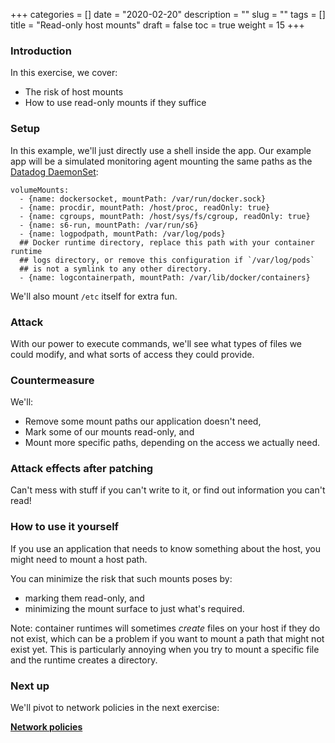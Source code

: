 +++
categories = []
date = "2020-02-20"
description = ""
slug = ""
tags = []
title = "Read-only host mounts"
draft = false
toc = true
weight = 15
+++

### Introduction
In this exercise, we cover:

 - The risk of host mounts
 - How to use read-only mounts if they suffice

### Setup
In this example, we'll just directly use a shell inside the app.
Our example app will be a simulated monitoring agent mounting the same paths as the [Datadog DaemonSet](https://docs.datadoghq.com/agent/kubernetes/daemonset_setup/?tab=k8sfile):
```
volumeMounts:
  - {name: dockersocket, mountPath: /var/run/docker.sock}
  - {name: procdir, mountPath: /host/proc, readOnly: true}
  - {name: cgroups, mountPath: /host/sys/fs/cgroup, readOnly: true}
  - {name: s6-run, mountPath: /var/run/s6}
  - {name: logpodpath, mountPath: /var/log/pods}
  ## Docker runtime directory, replace this path with your container runtime
  ## logs directory, or remove this configuration if `/var/log/pods`
  ## is not a symlink to any other directory.
  - {name: logcontainerpath, mountPath: /var/lib/docker/containers}
```

We'll also mount `/etc` itself for extra fun.

<!-- TODO: note that you read env vars with this mount, even if read-only. Also, the Docker socket—scream! -->

### Attack
With our power to execute commands, we'll see what types of files we
could modify, and what sorts of access they could provide.

### Countermeasure
We'll:
 - Remove some mount paths our application doesn't need,
 - Mark some of our mounts read-only, and
 - Mount more specific paths,
depending on the access we actually need.

### Attack effects after patching
Can't mess with stuff if you can't write to it, or
find out information you can't read!

### How to use it yourself
If you use an application that needs to know something about the host,
you might need to mount a host path.

You can minimize the risk that such mounts poses by:
 - marking them read-only, and
 - minimizing the mount surface to just what's required.

Note: container runtimes will sometimes _create_ files on your host
if they do not exist, which can be a problem if you want to mount
a path that might not exist yet.
This is particularly annoying when you try to mount a specific file
and the runtime creates a directory.

### Next up
We'll pivot to network policies in the next exercise:

[**Network policies**](../20-netpol)
